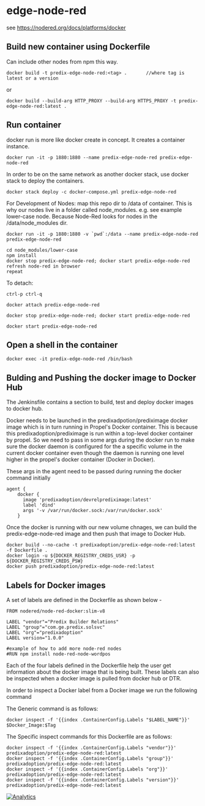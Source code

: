 # edge-node-red

see https://nodered.org/docs/platforms/docker

## Build new container using Dockerfile
Can include other nodes from npm this way.
```
docker build -t predix-edge-node-red:<tag> .       //where tag is latest or a version
```

or

```
docker build --build-arg HTTP_PROXY --build-arg HTTPS_PROXY -t predix-edge-node-red:latest .
```

## Run container
docker run is more like docker create in concept.  It creates a container instance.
```
docker run -it -p 1880:1880 --name predix-edge-node-red predix-edge-node-red
```
In order to be on the same network as another docker stack, use docker stack to deploy the containers.
```
docker stack deploy -c docker-compose.yml predix-edge-node-red
```
For Development of Nodes: map this repo dir to /data of container.  This is why our nodes live in a folder called node_modules. e.g. see example lower-case node.  Because Node-Red looks for nodes in the /data/node_modules dir.
```
docker run -it -p 1880:1880 -v `pwd`:/data --name predix-edge-node-red predix-edge-node-red

cd node_modules/lower-case
npm install
docker stop predix-edge-node-red; docker start predix-edge-node-red
refresh node-red in browser
repeat
```

To detach:

```
ctrl-p ctrl-q
```

```
docker attach predix-edge-node-red
```

```
docker stop predix-edge-node-red; docker start predix-edge-node-red
```

```
docker start predix-edge-node-red
```

## Open a shell in the container

```
docker exec -it predix-edge-node-red /bin/bash
```


## Bulding and Pushing the docker image to Docker Hub
The Jenkinsfile contains a section to build, test and deploy docker images to docker hub.

Docker needs to be launched in the predixadpotion/prediximage docker image which is in turn running in Propel's Docker container. This is because this predixadoption/prediximage is run within a top-level docker container by propel. So we need to pass in some args during the docker run to make sure the docker daemon is configured for the a specific volume in the current docker container even though the daemon is running one level higher in the propel's docker container (Docker in Docker).

These args in the agent need to be passed during running the docker command initially
```
agent {
    docker {
      image 'predixadoption/devrelprediximage:latest'
      label 'dind'
      args '-v /var/run/docker.sock:/var/run/docker.sock'
    }
```

Once the docker is running with our new volume chnages, we can build the predix-edge-node-red image and then push that image to Docker Hub.


```
docker build --no-cache -t predixadoption/predix-edge-node-red:latest -f Dockerfile .
docker login -u ${DOCKER_REGISTRY_CREDS_USR} -p ${DOCKER_REGISTRY_CREDS_PSW}
docker push predixadoption/predix-edge-node-red:latest
```

## Labels for Docker images

A set of labels are defined in the Dockerfile as shown below - 

```
FROM nodered/node-red-docker:slim-v8

LABEL "vendor"="Predix Builder Relations"
LABEL "group"="com.ge.predix.solsvc"
LABEL "org"="predixadoption"
LABEL version="1.0.0"

#example of how to add more node-red nodes
#RUN npm install node-red-node-wordpos
```

Each of the four labels defined in the Dockerfile help the user get information about the docker image that is being built. These labels can also be inspected when a docker image is pulled from docker hub or DTR.

In order to inspect a Docker label from a Docker image we run the following command 

The Generic command is as follows:
```
docker inspect -f '{{index .ContainerConfig.Labels "$LABEL_NAME"}}' $Docker_Image:$Tag
```

The Specific inspect commands for this Dockerfile are as follows:
```
docker inspect -f '{{index .ContainerConfig.Labels "vendor"}}' predixadoption/predix-edge-node-red:latest
docker inspect -f '{{index .ContainerConfig.Labels "group"}}' predixadoption/predix-edge-node-red:latest
docker inspect -f '{{index .ContainerConfig.Labels "org"}}' predixadoption/predix-edge-node-red:latest
docker inspect -f '{{index .ContainerConfig.Labels "version"}}' predixadoption/predix-edge-node-red:latest
```


[![Analytics](https://predix-beacon.appspot.com/UA-82773213-1/predix-rmd-ref-app/readme?pixel)](https://github.com/PredixDev)
